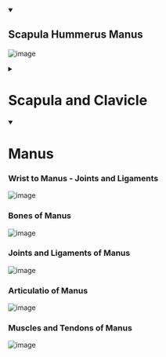

<details id= 1 open> <summary><h2>Scapula Hummerus Manus </h2></summary>
  
  
  ![image](https://github.com/pe1l1nl1/23007/assets/19546253/5caedd29-4cff-496c-8c29-af0e775907a8)

</details> 

<details id= 1 0pen> <summary> <h1>Scapula and Clavicle</h1></summary>


- 2 Syndesmosis  and 2 Diathrosis (2 ligaments)

- ligamentum transverses 



### Articulation - Articularis Sternoclavicularis 

![image](https://github.com/pe1l1nl1/23007/assets/19546253/21ca7a88-c3ba-4a3a-989c-8f48dd95760e)

### Ligamentum 

![image](https://github.com/pe1l1nl1/23007/assets/19546253/1a91b633-55cd-40be-90a4-6ddd9fb11146)


- Sternoclavicular anterior/ posterior 
- Interclavicular 
- Costaclavicular

### Ligaments of the Shoulder joint

![image](https://github.com/pe1l1nl1/23007/assets/19546253/16595300-5e9f-401b-8c90-51c5e164adac)

### Scapula and Clavicle 

![image](https://github.com/pe1l1nl1/23007/assets/19546253/ff93fc5a-2fff-4130-a069-c75c47a9bb95)

### Lateral view of the scapula and clavicle with their ligaments

![image](https://github.com/pe1l1nl1/23007/assets/19546253/ef356a95-1935-475b-8666-8d186401be61)

### Glenohumeral joint 

![image](https://github.com/pe1l1nl1/23007/assets/19546253/fdd531cf-be2a-4da6-946a-9b7a8200b1aa)

### Ligaments 

![image](https://github.com/pe1l1nl1/23007/assets/19546253/40533daf-e04c-414c-9ac7-25f650e92f7d)


### Joints Humerus Elbow
![image](https://github.com/pe1l1nl1/23007/assets/19546253/ab017266-3ade-4268-b7dd-780e0afe63e3)


![image](https://github.com/pe1l1nl1/23007/assets/19546253/7070dccd-2da1-4d46-9bba-95680630e63d)

### Ligaments 
![image](https://github.com/pe1l1nl1/23007/assets/19546253/97accaec-c3c5-47ff-9da7-69d62fb1c253)

![image](https://github.com/pe1l1nl1/23007/assets/19546253/3dc4e94b-23fa-4a52-a5d2-75b6fa962505)


### Radius  and Radii 
![image](https://github.com/pe1l1nl1/23007/assets/19546253/9ad51abb-d756-486e-b746-34784b977b89)

![image](https://github.com/pe1l1nl1/23007/assets/19546253/810a4c4d-ca09-4aa9-b2f1-8f9bb116e431)


### Wrist 

![image](https://github.com/pe1l1nl1/23007/assets/19546253/15da24f1-4c70-4df4-b626-e015f2197638)

</details>

<details id=2 open> <summary><h1>Manus</h1></summary></details>



### Wrist to Manus - Joints and Ligaments

![image](https://github.com/pe1l1nl1/23007/assets/19546253/0a90eb25-455d-4df7-ab75-9c01b0395e67)

### Bones of Manus 
![image](https://github.com/pe1l1nl1/23007/assets/19546253/bb42ddbb-b1ce-4212-a3e8-f58db90e5260)

### Joints and Ligaments of Manus


![image](https://github.com/pe1l1nl1/23007/assets/19546253/7e5eae40-3ba2-4727-a770-900393bea293)


### Articulatio of Manus 

![image](https://github.com/pe1l1nl1/23007/assets/19546253/3745ef01-ce75-427d-9675-bafe7ebb9d25)

### Muscles and Tendons of Manus 

![image](https://github.com/pe1l1nl1/23007/assets/19546253/39bac5b6-3450-4771-942d-da8d3d5f2115)


</details>

